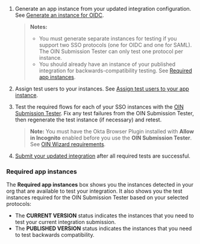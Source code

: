 1. Generate an app instance from your updated integration configuration. See [Generate an instance for OIDC](/docs/guides/submit-oin-app/openidconnect/main/#generate-an-instance-for).

   > **Notes:**
   > * You must generate separate instances for testing if you support two SSO protocols (one for OIDC and one for SAML). The OIN Submission Tester can only test one protocol per instance.
   > * You should already have an instance of your published integration for backwards-compatibility testing. See [Required app instances](#required-app-instances).

1. Assign test users to your instances. See  [Assign test users to your app instance](/docs/guides/submit-oin-app/openidconnect/main/#assign-test-users-to-your-integration-instance).

1. Test the required flows for each of your SSO instances with the [OIN Submission Tester](/docs/guides/submit-oin-app/openidconnect/main/#oin-submission-tester). Fix any test failures from the OIN Submission Tester, then regenerate the test instance (if necessary) and retest.

   > **Note:** You must have the Okta Browser Plugin installed with **Allow in Incognito** enabled before you use the  **OIN Submission Tester**. See [OIN Wizard requirements](/docs/guides/submit-app-prereq/main/#oin-wizard-requirements).

1. [Submit your updated integration](#submit-your-updates) after all required tests are successful.

### Required app instances

The **Required app instances** box shows you the instances detected in your org that are available to test your integration. It also shows you the test instances required for the OIN Submission Tester based on your selected protocols:

* The **CURRENT VERSION** status indicates the instances that you need to test your current integration submission.
* The **PUBLISHED VERSION** status indicates the instances that you need to test backwards compatibility.
